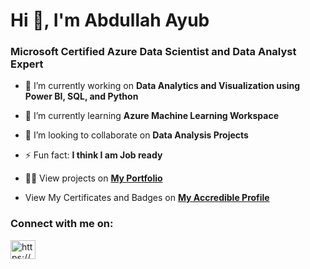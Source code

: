 <h1>Hi 👋, I'm Abdullah Ayub</h1>
<h3>Microsoft Certified Azure Data Scientist and Data Analyst Expert</h3>

- 🔭 I’m currently working on **Data Analytics and Visualization using Power BI, SQL, and Python**

- 🌱 I’m currently learning **Azure Machine Learning Workspace**

- 👯 I’m looking to collaborate on **Data Analysis Projects**

- ⚡ Fun fact: **I think I am Job ready**

- 👨‍💻 View projects on <a href="https://abdullahprofile.uk/" target="blank">**My Portfolio**</a>
- View My Certificates and Badges on <a href="https://www.credential.net/profile/abdullahayub748207/wallet#gs.7nr6dk" target="blank">**My Accredible Profile**</a> 


<h3 align="left">Connect with me on:</h3>
<p align="left">
<a href="https://www.linkedin.com/in/abdullah-ayub/" target="blank"><img align="center" src="https://raw.githubusercontent.com/rahuldkjain/github-profile-readme-generator/master/src/images/icons/Social/linked-in-alt.svg" alt="https://www.linkedin.com/in/abdullah-ayub/" height="30" width="40" /></a>
</p>
